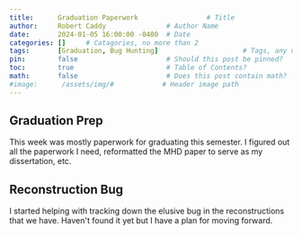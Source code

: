 ```yaml
---
title:      Graduation Paperwork                 # Title
author:     Robert Caddy               # Author Name
date:       2024-01-05 16:00:00 -0400  # Date
categories: []     # Catagories, no more than 2
tags:       [Graduation, Bug Hunting]                     # Tags, any number
pin:        false                      # Should this post be pinned?
toc:        true                       # Table of Contents?
math:       false                      # Does this post contain math?
#image:      /assets/img/#            # Header image path
---
```


## Graduation Prep

This week was mostly paperwork for graduating this semester. I figured out all the paperwork I need, reformatted the MHD paper to serve as my dissertation, etc.

## Reconstruction Bug

I started helping with tracking down the elusive bug in the reconstructions that we have. Haven't found it yet but I have a plan for moving forward.